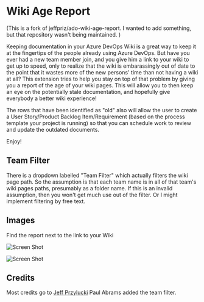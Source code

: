 
# Wiki Age Report

(This is a fork of jeffpriz/ado-wiki-age-report. I wanted to add something, but that repository wasn't being maintained. )

Keeping documentation in your Azure DevOps Wiki is a great way to keep it at the fingertips of the people already using Azure DevOps.
But have you ever had a new team member join, and you give him a link to your wiki to get up to speed, only to realize that the wiki is embarassingly out of date to the point that it wastes more of the new persons' time than not having a wiki at all? 
This extension tries to help you stay on top of that problem by giving you a report of the age of your wiki pages.
This will allow you to then keep an eye on the potentially stale documentation, and hopefully give everybody a better wiki experience!

The rows that have been identified as "old" also will allow the user to create a User Story/Product Backlog Item/Requirement (based on the process template your project is running) so that you can schedule work to review and update the outdated documents.

Enjoy!

## Team Filter
There is a dropdown labelled "Team Filter" which actually filters the wiki page path. So the assumption is that each team name is in all of that team's wiki pages paths, presumably as a folder name. If this is an invalid assumption, then you won't get much use out of the filter. Or I might implement filtering by free text.

## Images
Find the report next to the link to your Wiki

![Screen Shot](images/sideNav.PNG)

![Screen Shot](images/screenshot1.PNG)

## Credits
Most credits go to [Jeff Przylucki](http://www.oneluckidev.com)
Paul Abrams added the team filter.
